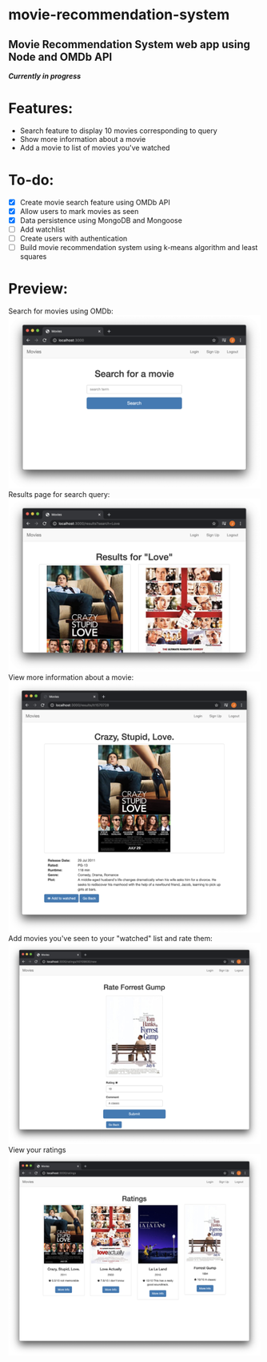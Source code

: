 # movie-recommendation-system
Movie Recommendation System web app using Node and OMDb API
--- 
***Currently in progress***

# Features:
- Search feature to display 10 movies corresponding to query    
- Show more information about a movie
- Add a movie to list of movies you've watched

# To-do:
- [x] Create movie search feature using OMDb API
- [x] Allow users to mark movies as seen
- [x] Data persistence using MongoDB and Mongoose
- [ ] Add watchlist
- [ ] Create users with authentication
- [ ] Build movie recommendation system using k-means algorithm and least squares

# Preview:
Search for movies using OMDb:
![Search](./preview/search.png)
Results page for search query:  
![Results](./preview/results.png)
View more information about a movie:
![Show](./preview/show.png)
Add movies you've seen to your "watched" list and rate them:
![Rate](./preview/rate.png)
View your ratings
![Ratings](./preview/ratings.png)
